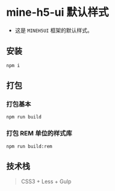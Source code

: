 # mine-h5-ui 默认样式

* 这是 `MINEH5UI` 框架的默认样式。

## 安装

```Basic
npm i
```

## 打包

### 打包基本

```Basic
npm run build
```

### 打包 REM 单位的样式库

```Basic
npm run build:rem
```

## 技术栈

> CSS3 + Less + Gulp
